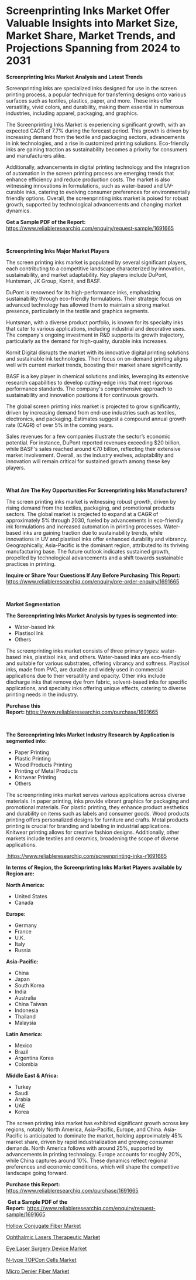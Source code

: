 <p><h1>Screenprinting Inks Market Offer Valuable Insights into Market Size, Market Share, Market Trends, and Projections Spanning from 2024 to 2031</h1></p><p><strong>Screenprinting Inks Market Analysis and Latest Trends</strong></p>
<p><p>Screenprinting inks are specialized inks designed for use in the screen printing process, a popular technique for transferring designs onto various surfaces such as textiles, plastics, paper, and more. These inks offer versatility, vivid colors, and durability, making them essential in numerous industries, including apparel, packaging, and graphics.</p><p>The Screenprinting Inks Market is experiencing significant growth, with an expected CAGR of 7.7% during the forecast period. This growth is driven by increasing demand from the textile and packaging sectors, advancements in ink technologies, and a rise in customized printing solutions. Eco-friendly inks are gaining traction as sustainability becomes a priority for consumers and manufacturers alike. </p><p>Additionally, advancements in digital printing technology and the integration of automation in the screen printing process are emerging trends that enhance efficiency and reduce production costs. The market is also witnessing innovations in formulations, such as water-based and UV-curable inks, catering to evolving consumer preferences for environmentally friendly options. Overall, the screenprinting inks market is poised for robust growth, supported by technological advancements and changing market dynamics.</p></p>
<p><strong>Get a Sample PDF of the Report:&nbsp;</strong> <a href="https://www.reliableresearchiq.com/enquiry/request-sample/1691665?utm_campaign=1144&utm_medium=2&utm_source=Github&utm_content=ia&utm_term=10112024&utm_id=screenprinting-inks">https://www.reliableresearchiq.com/enquiry/request-sample/1691665</a></p>
<p>&nbsp;</p>
<p><strong>Screenprinting Inks Major Market Players</strong></p>
<p><p>The screen printing inks market is populated by several significant players, each contributing to a competitive landscape characterized by innovation, sustainability, and market adaptability. Key players include DuPont, Huntsman, JK Group, Kornit, and BASF.</p><p>DuPont is renowned for its high-performance inks, emphasizing sustainability through eco-friendly formulations. Their strategic focus on advanced technology has allowed them to maintain a strong market presence, particularly in the textile and graphics segments.</p><p>Huntsman, with a diverse product portfolio, is known for its specialty inks that cater to various applications, including industrial and decorative uses. The company's ongoing investment in R&D supports its growth trajectory, particularly as the demand for high-quality, durable inks increases.</p><p>Kornit Digital disrupts the market with its innovative digital printing solutions and sustainable ink technologies. Their focus on on-demand printing aligns well with current market trends, boosting their market share significantly.</p><p>BASF is a key player in chemical solutions and inks, leveraging its extensive research capabilities to develop cutting-edge inks that meet rigorous performance standards. The company's comprehensive approach to sustainability and innovation positions it for continuous growth.</p><p>The global screen printing inks market is projected to grow significantly, driven by increasing demand from end-use industries such as textiles, electronics, and packaging. Estimates suggest a compound annual growth rate (CAGR) of over 5% in the coming years.</p><p>Sales revenues for a few companies illustrate the sector’s economic potential. For instance, DuPont reported revenues exceeding $20 billion, while BASF's sales reached around €70 billion, reflecting their extensive market involvement. Overall, as the industry evolves, adaptability and innovation will remain critical for sustained growth among these key players.</p></p>
<p>&nbsp;</p>
<p><strong>What Are The Key Opportunities For Screenprinting Inks Manufacturers?</strong></p>
<p><p>The screen printing inks market is witnessing robust growth, driven by rising demand from the textiles, packaging, and promotional products sectors. The global market is projected to expand at a CAGR of approximately 5% through 2030, fueled by advancements in eco-friendly ink formulations and increased automation in printing processes. Water-based inks are gaining traction due to sustainability trends, while innovations in UV and plastisol inks offer enhanced durability and vibrancy. Geographically, Asia-Pacific is the dominant region, attributed to its thriving manufacturing base. The future outlook indicates sustained growth, propelled by technological advancements and a shift towards sustainable practices in printing.</p></p>
<p><strong>Inquire or Share Your Questions If Any Before Purchasing This Report:</strong> <a href="https://www.reliableresearchiq.com/enquiry/pre-order-enquiry/1691665?utm_campaign=1144&utm_medium=2&utm_source=Github&utm_content=ia&utm_term=10112024&utm_id=screenprinting-inks">https://www.reliableresearchiq.com/enquiry/pre-order-enquiry/1691665</a></p>
<p>&nbsp;</p>
<p><strong>Market Segmentation</strong></p>
<p><strong>The Screenprinting Inks Market Analysis by types is segmented into:</strong></p>
<p><ul><li>Water-based Ink</li><li>Plastisol Ink</li><li>Others</li></ul></p>
<p><p>The screenprinting inks market consists of three primary types: water-based inks, plastisol inks, and others. Water-based inks are eco-friendly and suitable for various substrates, offering vibrancy and softness. Plastisol inks, made from PVC, are durable and widely used in commercial applications due to their versatility and opacity. Other inks include discharge inks that remove dye from fabric, solvent-based inks for specific applications, and specialty inks offering unique effects, catering to diverse printing needs in the industry.</p></p>
<p><strong>Purchase this Report:&nbsp;</strong><a href="https://www.reliableresearchiq.com/purchase/1691665?utm_campaign=1144&utm_medium=2&utm_source=Github&utm_content=ia&utm_term=10112024&utm_id=screenprinting-inks">https://www.reliableresearchiq.com/purchase/1691665</a></p>
<p>&nbsp;</p>
<p><strong>The Screenprinting Inks Market Industry Research by Application is segmented into:</strong></p>
<p><ul><li>Paper Printing</li><li>Plastic Printing</li><li>Wood Products Printing</li><li>Printing of Metal Products</li><li>Knitwear Printing</li><li>Others</li></ul></p>
<p><p>The screenprinting inks market serves various applications across diverse materials. In paper printing, inks provide vibrant graphics for packaging and promotional materials. For plastic printing, they enhance product aesthetics and durability on items such as labels and consumer goods. Wood products printing offers personalized designs for furniture and crafts. Metal products printing is crucial for branding and labeling in industrial applications. Knitwear printing allows for creative fashion designs. Additionally, other markets include textiles and ceramics, broadening the scope of diverse applications.</p></p>
<p><a href="https://www.reliableresearchiq.com/screenprinting-inks-r1691665?utm_campaign=1144&utm_medium=2&utm_source=Github&utm_content=ia&utm_term=10112024&utm_id=screenprinting-inks">&nbsp;https://www.reliableresearchiq.com/screenprinting-inks-r1691665</a></p>
<p><strong>In terms of Region, the Screenprinting Inks Market Players available by Region are:</strong></p>
<p>
    <p> <strong> North America: </strong>
        <ul>
            <li>United States</li>
            <li>Canada</li>
        </ul>
        </p> 
    <p> <strong> Europe: </strong>
        <ul>
            <li>Germany</li>
            <li>France</li>
            <li>U.K.</li>
            <li>Italy</li>
            <li>Russia</li>
        </ul>
        </p> 
    <p> <strong> Asia-Pacific: </strong>
        <ul>
            <li>China</li>
            <li>Japan</li>
            <li>South Korea</li>
            <li>India</li>
            <li>Australia</li>
            <li>China Taiwan</li>
            <li>Indonesia</li>
            <li>Thailand</li>
            <li>Malaysia</li>
        </ul>
        </p> 
    <p> <strong> Latin America: </strong>
        <ul>
            <li>Mexico</li>
            <li>Brazil</li>
            <li>Argentina Korea</li>
            <li>Colombia</li>
        </ul>
        </p> 
    <p> <strong> Middle East & Africa: </strong>
        <ul>
            <li>Turkey</li>
            <li>Saudi</li>
            <li>Arabia</li>
            <li>UAE</li>
            <li>Korea</li>
        </ul>
    </p>
    </p>
<p><p>The screen printing inks market has exhibited significant growth across key regions, notably North America, Asia-Pacific, Europe, and China. Asia-Pacific is anticipated to dominate the market, holding approximately 45% market share, driven by rapid industrialization and growing consumer demands. North America follows with around 25%, supported by advancements in printing technology. Europe accounts for roughly 20%, while China captures around 10%. These dynamics reflect regional preferences and economic conditions, which will shape the competitive landscape going forward.</p></p>
<p><strong>Purchase this Report: </strong><a href="https://www.reliableresearchiq.com/purchase/1691665?utm_campaign=1144&utm_medium=2&utm_source=Github&utm_content=ia&utm_term=10112024&utm_id=screenprinting-inks">https://www.reliableresearchiq.com/purchase/1691665</a></p>
<p>&nbsp;<strong>Get a Sample PDF of the Report:&nbsp;&nbsp;</strong><a href="https://www.reliableresearchiq.com/enquiry/request-sample/1691665?utm_campaign=1144&utm_medium=2&utm_source=Github&utm_content=ia&utm_term=10112024&utm_id=screenprinting-inks">https://www.reliableresearchiq.com/enquiry/request-sample/1691665</a></p>
<p><strong></strong></p>
<p><p><a href="https://github.com/brindal51/Market-Research-Report-List-1/blob/main/hollow-conjugate-fiber-market.md?utm_campaign=1144&utm_medium=2&utm_source=Github&utm_content=ia&utm_term=10112024&utm_id=screenprinting-inks">Hollow Conjugate Fiber Market</a></p><p><a href="https://issuu.com/reportprime-2/docs/ophthalmic-lasers-therapeutic-marke_37b0f93022d1dd?utm_campaign=1144&utm_medium=2&utm_source=Github&utm_content=ia&utm_term=10112024&utm_id=screenprinting-inks">Ophthalmic Lasers Therapeutic Market</a></p><p><a href="https://issuu.com/reportprime-2/docs/eye-laser-surgery-device-market-siz_a817f3505ca563?utm_campaign=1144&utm_medium=2&utm_source=Github&utm_content=ia&utm_term=10112024&utm_id=screenprinting-inks">Eye Laser Surgery Device Market</a></p><p><a href="https://www.linkedin.com/pulse/global-n-type-topcon-cells-nexus-sector-confluences-regional-t2k1e?utm_campaign=1144&utm_medium=2&utm_source=Github&utm_content=ia&utm_term=10112024&utm_id=screenprinting-inks">N-type TOPCon Cells Market</a></p><p><a href="https://github.com/wendisyqf/Market-Research-Report-List-1/blob/main/micro-denier-fiber-market.md?utm_campaign=1144&utm_medium=2&utm_source=Github&utm_content=ia&utm_term=10112024&utm_id=screenprinting-inks">Micro Denier Fiber Market</a></p></p>